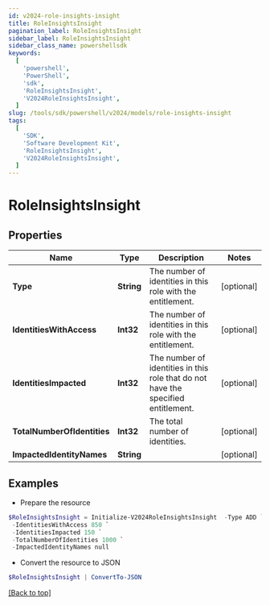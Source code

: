 ```yaml
---
id: v2024-role-insights-insight
title: RoleInsightsInsight
pagination_label: RoleInsightsInsight
sidebar_label: RoleInsightsInsight
sidebar_class_name: powershellsdk
keywords:
  [
    'powershell',
    'PowerShell',
    'sdk',
    'RoleInsightsInsight',
    'V2024RoleInsightsInsight',
  ]
slug: /tools/sdk/powershell/v2024/models/role-insights-insight
tags:
  [
    'SDK',
    'Software Development Kit',
    'RoleInsightsInsight',
    'V2024RoleInsightsInsight',
  ]
---
```


# RoleInsightsInsight

## Properties

| Name | Type | Description | Notes |
| --- | --- | --- | --- |
| **Type** | **String** | The number of identities in this role with the entitlement. | [optional] |
| **IdentitiesWithAccess** | **Int32** | The number of identities in this role with the entitlement. | [optional] |
| **IdentitiesImpacted** | **Int32** | The number of identities in this role that do not have the specified entitlement. | [optional] |
| **TotalNumberOfIdentities** | **Int32** | The total number of identities. | [optional] |
| **ImpactedIdentityNames** | **String** |  | [optional] |

## Examples

- Prepare the resource

```powershell
$RoleInsightsInsight = Initialize-V2024RoleInsightsInsight  -Type ADD `
 -IdentitiesWithAccess 850 `
 -IdentitiesImpacted 150 `
 -TotalNumberOfIdentities 1000 `
 -ImpactedIdentityNames null
```

- Convert the resource to JSON

```powershell
$RoleInsightsInsight | ConvertTo-JSON
```

[[Back to top]](#)
